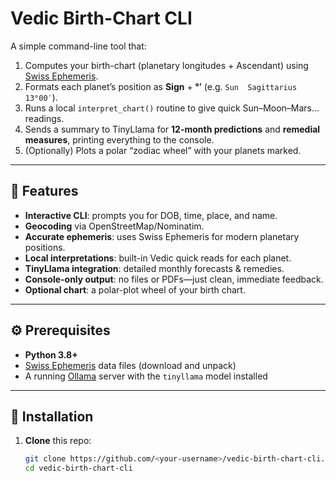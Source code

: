 # Vedic Birth-Chart CLI

A simple command-line tool that:

1. Computes your birth-chart (planetary longitudes + Ascendant) using [Swiss Ephemeris](https://www.astro.com/swisseph/).  
2. Formats each planet’s position as **Sign** + **°′** (e.g. `Sun  Sagittarius 13°00′`).  
3. Runs a local `interpret_chart()` routine to give quick Sun–Moon–Mars… readings.  
4. Sends a summary to TinyLlama for **12-month predictions** and **remedial measures**, printing everything to the console.  
5. (Optionally) Plots a polar “zodiac wheel” with your planets marked.

---

## 🔑 Features

- **Interactive CLI**: prompts you for DOB, time, place, and name.
- **Geocoding** via OpenStreetMap/Nominatim.
- **Accurate ephemeris**: uses Swiss Ephemeris for modern planetary positions.
- **Local interpretations**: built-in Vedic quick reads for each planet.
- **TinyLlama integration**: detailed monthly forecasts & remedies.
- **Console-only output**: no files or PDFs—just clean, immediate feedback.
- **Optional chart**: a polar-plot wheel of your birth chart.

---

## ⚙️ Prerequisites

- **Python 3.8+**  
- [Swiss Ephemeris](https://www.astro.com/swisseph/) data files (download and unpack)  
- A running [Ollama](https://ollama.com/) server with the `tinyllama` model installed  

---

## 🔧 Installation

1. **Clone** this repo:  
   ```bash
   git clone https://github.com/<your-username>/vedic-birth-chart-cli.git
   cd vedic-birth-chart-cli
